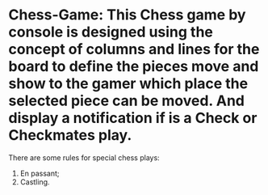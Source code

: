 # Chess-Game: This Chess game by console is designed using the concept of columns and lines for the board to define the pieces move and show to the gamer which place the selected piece can be moved. And display a notification if is a Check or Checkmates play.
There are some rules for special chess plays:
1) En passant;
2) Castling.
